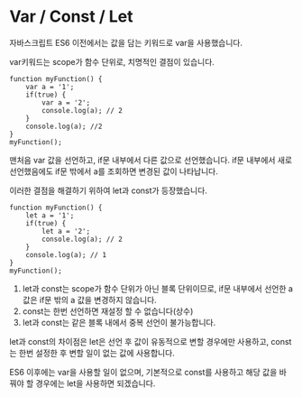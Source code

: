 # Var / Const / Let

자바스크립트 ES6 이전에서는 값을 담는 키워드로 var을 사용했습니다.

var키워드는 scope가 함수 단위로, 치명적인 결점이 있습니다.

```
function myFunction() {
    var a = '1';
    if(true) {
        var a = '2';
        console.log(a); // 2
    }
    console.log(a); //2
}
myFunction();
```

맨처음 var 값을 선언하고, if문 내부에서 다른 값으로 선언했습니다. if문 내부에서 새로 선언했음에도 if문 밖에서 a를 조회하면 변경된 값이 나타납니다.



이러한 결점을 해결하기 위하여 let과 const가 등장했습니다.

```
function myFunction() {
    let a = '1';
    if(true) {
        let a = '2';
        console.log(a); // 2
    }
    console.log(a); // 1
}
myFunction();
```

1. let과 const는 scope가 함수 단위가 아닌 블록 단위이므로, if문 내부에서 선언한 a 값은 if문 밖의 a 값을 변경하지 않습니다.
2. const는 한번 선언하면 재설정 할 수 없습니다(상수)
3. let과 const는 같은 블록 내에서 중복 선언이 불가능합니다.

let과 const의 차이점은 let은 선언 후 값이 유동적으로 변할 경우에만 사용하고, const는 한번 설정한 후 변할 일이 없는 값에 사용합니다.

ES6 이후에는 var을 사용할 일이 없으며, 기본적으로 const를 사용하고 해당 값을 바꿔야 할 경우에는 let을 사용하면 되겠습니다.